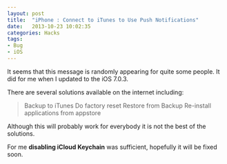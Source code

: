 ```yaml
---
layout: post
title:  "iPhone : Connect to iTunes to Use Push Notifications"
date:   2013-10-23 10:02:35
categories: Hacks
tags:
- Bug
- iOS
---
```

It seems that this message is randomly appearing for quite some people. It did for me when I updated to the iOS 7.0.3.

There are several solutions available on the internet including:

> Backup to iTunes Do factory reset Restore from Backup Re-install applications from appstore

Although this will probably work for everybody it is not the best of the solutions.

For me **disabling iCloud Keychain** was sufficient, hopefully it will be fixed soon.

